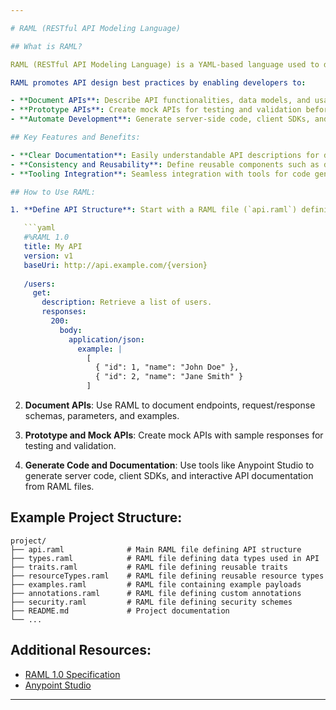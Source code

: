 ```yaml
---

# RAML (RESTful API Modeling Language)

## What is RAML?

RAML (RESTful API Modeling Language) is a YAML-based language used to describe RESTful APIs in a concise and human-readable format. It provides a structured way to define APIs, including endpoints, resources, methods, parameters, headers, responses, and more.

RAML promotes API design best practices by enabling developers to:

- **Document APIs**: Describe API functionalities, data models, and usage examples.
- **Prototype APIs**: Create mock APIs for testing and validation before actual implementation.
- **Automate Development**: Generate server-side code, client SDKs, and API documentation from RAML files.

## Key Features and Benefits:

- **Clear Documentation**: Easily understandable API descriptions for developers, testers, and stakeholders.
- **Consistency and Reusability**: Define reusable components such as data types, traits, and resource types.
- **Tooling Integration**: Seamless integration with tools for code generation, testing, and documentation.

## How to Use RAML:

1. **Define API Structure**: Start with a RAML file (`api.raml`) defining `title`, `version`, `baseUri`, and endpoints.

   ```yaml
   #%RAML 1.0
   title: My API
   version: v1
   baseUri: http://api.example.com/{version}
   
   /users:
     get:
       description: Retrieve a list of users.
       responses:
         200:
           body:
             application/json:
               example: |
                 [
                   { "id": 1, "name": "John Doe" },
                   { "id": 2, "name": "Jane Smith" }
                 ]
   ```

2. **Document APIs**: Use RAML to document endpoints, request/response schemas, parameters, and examples.

3. **Prototype and Mock APIs**: Create mock APIs with sample responses for testing and validation.

4. **Generate Code and Documentation**: Use tools like Anypoint Studio to generate server code, client SDKs, and interactive API documentation from RAML files.

## Example Project Structure:

```
project/
├── api.raml              # Main RAML file defining API structure
├── types.raml            # RAML file defining data types used in API
├── traits.raml           # RAML file defining reusable traits
├── resourceTypes.raml    # RAML file defining reusable resource types
├── examples.raml         # RAML file containing example payloads
├── annotations.raml      # RAML file defining custom annotations
├── security.raml         # RAML file defining security schemes
├── README.md             # Project documentation
└── ...
```

## Additional Resources:

- [RAML 1.0 Specification](https://raml.org/spec.html)
- [Anypoint Studio](https://www.mulesoft.com/platform/studio)

---
```

